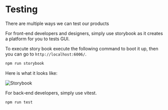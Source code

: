 
# Testing

There are multiple ways we can test our products

For front-end developers and designers, simply use storybook as it creates a platform for you to tests GUI.

To execute story book execute the following command to boot it up, then you can go to `http://localhost:6006/`.

```bash
npm run storybook
```

Here is what it looks like:

![Storybook](media/storybook-usage.gif)

For back-end developers, simply use vitest.

```bash
npm run test
```
